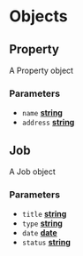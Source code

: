 # Objects

## Property

A Property object

### Parameters

-   `name` **[string](https://developer.mozilla.org/docs/Web/JavaScript/Reference/Global_Objects/String)** 
-   `address` **[string](https://developer.mozilla.org/docs/Web/JavaScript/Reference/Global_Objects/String)** 

## Job

A Job object

### Parameters

-   `title` **[string](https://developer.mozilla.org/docs/Web/JavaScript/Reference/Global_Objects/String)** 
-   `type` **[string](https://developer.mozilla.org/docs/Web/JavaScript/Reference/Global_Objects/String)** 
-   `date` **[date](https://developer.mozilla.org/docs/Web/JavaScript/Reference/Global_Objects/Date)** 
-   `status` **[string](https://developer.mozilla.org/docs/Web/JavaScript/Reference/Global_Objects/String)** 
